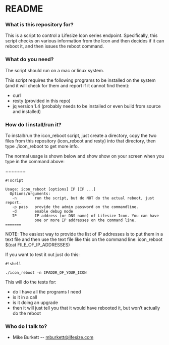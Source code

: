 # README #

### What is this repository for? ###

This is a script to control a Lifesize Icon series endpoint. Specifically, this script checks on various information from the Icon and then decides if it can reboot it, and then issues the reboot command.

### What do you need? ###

The script should run on a mac or linux system.

This script requires the following programs to be installed on the system (and it will check for them and report if it cannot find them):

* curl
* resty (provided in this repo)
* jq version 1.4 (probably needs to be installed or even build from source and installed)

### How do I install/run it? ###

To install/run the icon_reboot script, just create a directory, copy the two files from this repository (icon_reboot and resty) into that directory, then type ./icon_reboot to get more info.

The normal usage is shown below and show show on your screen when you type in the command above:

=======

```
#!script

Usage: icon_reboot [options] IP [IP ...]
  Options/Arguments:
   -n        run the script, but do NOT do the actual reboot, just report.
   -p pass   provide the admin password on the commandline.
   -d        enable debug mode
   IP        IP address (or DNS name) of Lifesize Icon. You can have
             one or more IP addresses on the command line.
=======

```

NOTE:
  The easiest way to provide the list of IP addresses is to put them in a
  text file and then use the text file like this on the command line:
  icon_reboot $(cat FILE_OF_IP_ADDRESSES)

If you want to test it out just do this:


```
#!shell

./icon_reboot -n IPADDR_OF_YOUR_ICON
```


This will do the tests for:

- do I have all the programs I need
- is it in a call
- is it doing an upgrade
- then it will just tell you that it would have rebooted it, but won’t actually do the reboot


### Who do I talk to? ###

* Mike Burkett -- mburkett@lifesize.com